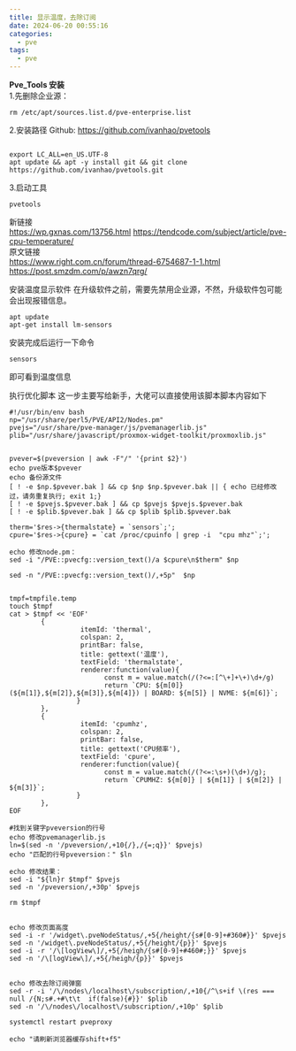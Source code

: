 ```yaml
---
title: 显示温度，去除订阅
date: 2024-06-20 00:55:16
categories:
  - pve
tags:
  - pve
---
```




**Pve_Tools 安装**  
1.先删除企业源：
```shell
rm /etc/apt/sources.list.d/pve-enterprise.list

```
2.安装路径 Github: https://github.com/ivanhao/pvetools
```shell

export LC_ALL=en_US.UTF-8
apt update && apt -y install git && git clone https://github.com/ivanhao/pvetools.git

```
3.启动工具
```shell
pvetools
```

新链接  
https://wp.gxnas.com/13756.html
https://tendcode.com/subject/article/pve-cpu-temperature/  
原文链接  
https://www.right.com.cn/forum/thread-6754687-1-1.html  
https://post.smzdm.com/p/awzn7qrg/  


安装温度显示软件
在升级软件之前，需要先禁用企业源，不然，升级软件包可能会出现报错信息。

```shell
apt update
apt-get install lm-sensors
```

安装完成后运行一下命令

```shell
sensors
```

即可看到温度信息

执行优化脚本
这一步主要写给新手，大佬可以直接使用该脚本脚本内容如下


```config
#!/usr/bin/env bash
np="/usr/share/perl5/PVE/API2/Nodes.pm"
pvejs="/usr/share/pve-manager/js/pvemanagerlib.js"
plib="/usr/share/javascript/proxmox-widget-toolkit/proxmoxlib.js"


pvever=$(pveversion | awk -F"/" '{print $2}')
echo pve版本$pvever
echo 备份源文件
[ ! -e $np.$pvever.bak ] && cp $np $np.$pvever.bak || { echo 已经修改过，请务重复执行; exit 1;}
[ ! -e $pvejs.$pvever.bak ] && cp $pvejs $pvejs.$pvever.bak
[ ! -e $plib.$pvever.bak ] && cp $plib $plib.$pvever.bak

therm='$res->{thermalstate} = `sensors`;';
cpure='$res->{cpure} = `cat /proc/cpuinfo | grep -i  "cpu mhz"`;';

echo 修改node.pm：
sed -i "/PVE::pvecfg::version_text()/a $cpure\n$therm" $np

sed -n "/PVE::pvecfg::version_text()/,+5p"  $np


tmpf=tmpfile.temp
touch $tmpf
cat > $tmpf << 'EOF'
        {
                  itemId: 'thermal',
                  colspan: 2,
                  printBar: false,
                  title: gettext('温度'),
                  textField: 'thermalstate',
                  renderer:function(value){
                        const m = value.match(/(?<=:[^\+]+\+)\d+/g)
                        return `CPU: ${m[0]}(${m[1]},${m[2]},${m[3]},${m[4]}) | BOARD: ${m[5]} | NVME: ${m[6]}`;
                 }
        },
        {
                  itemId: 'cpumhz',
                  colspan: 2,
                  printBar: false,
                  title: gettext('CPU频率'),
                  textField: 'cpure',
                  renderer:function(value){
                        const m = value.match(/(?<=:\s+)(\d+)/g);
                        return `CPUMHZ: ${m[0]} | ${m[1]} | ${m[2]} | ${m[3]}`;
                 }
        },
EOF

#找到关键字pveversion的行号
echo 修改pvemanagerlib.js
ln=$(sed -n '/pveversion/,+10{/},/{=;q}}' $pvejs)
echo "匹配的行号pveversion：" $ln

echo 修改结果：
sed -i "${ln}r $tmpf" $pvejs
sed -n '/pveversion/,+30p' $pvejs

rm $tmpf


echo 修改页面高度
sed -i -r '/widget\.pveNodeStatus/,+5{/height/{s#[0-9]+#360#}}' $pvejs
sed -n '/widget\.pveNodeStatus/,+5{/height/{p}}' $pvejs
sed -i -r '/\[logView\]/,+5{/heigh/{s#[0-9]+#460#;}}' $pvejs
sed -n '/\[logView\]/,+5{/heigh/{p}}' $pvejs


echo 修改去除订阅弹窗
sed -r -i '/\/nodes\/localhost\/subscription/,+10{/^\s+if \(res === null /{N;s#.+#\t\t  if(false){#}}' $plib
sed -n '/\/nodes\/localhost\/subscription/,+10p' $plib

systemctl restart pveproxy

echo "请刷新浏览器缓存shift+f5"
```
